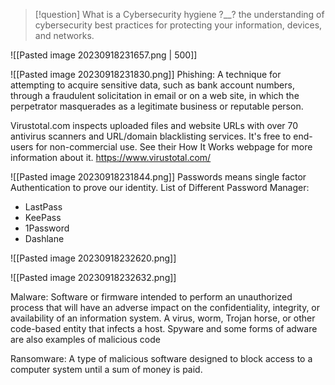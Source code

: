 >[!question]  What is a Cybersecurity hygiene ?__?
 the understanding of cybersecurity best practices for protecting your information, devices, and networks.

![[Pasted image 20230918231657.png | 500]]

![[Pasted image 20230918231830.png]]
Phishing: A technique for attempting to acquire sensitive data, such as bank account numbers, through a fraudulent solicitation in email or on a web site, in which the perpetrator masquerades as a legitimate business or reputable person.

Virustotal.com inspects uploaded files and website URLs with over 70 antivirus scanners and URL/domain blacklisting services. It's free to end-users for non-commercial use. See their How It Works webpage for more information about it.
https://www.virustotal.com/

![[Pasted image 20230918231844.png]]
Passwords means single factor Authentication to prove our identity.
List of Different Password Manager:
- LastPass
- KeePass
- 1Password
- Dashlane


![[Pasted image 20230918232620.png]]

![[Pasted image 20230918232632.png]]


Malware: Software or firmware intended to perform an unauthorized process that will have an adverse impact on the confidentiality, integrity, or availability of an information system. A virus, worm, Trojan horse, or other code-based entity that infects a host. Spyware and some forms of adware are also examples of malicious code

Ransomware: A type of malicious software designed to block access to a computer system until a sum of money is paid.